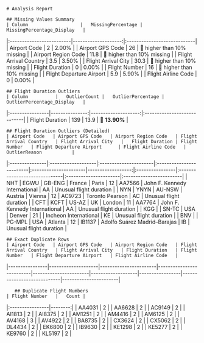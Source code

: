 
    # Analysis Report

    ## Missing Values Summary
    | Column                   |   MissingPercentage | MissingPercentage_Display   |
|:-------------------------|--------------------:|:----------------------------|
| Airport Code             |                 2   | 2.00%                       |
| Airport GPS Code         |                26   | 🚨 higher than 10% missing   |
| Airport Region Code      |                11.8 | 🚨 higher than 10% missing   |
| Flight Arrival Country   |                 3.5 | 3.50%                       |
| Flight Arrival City      |                30.3 | 🚨 higher than 10% missing   |
| Flight Duration          |                 0   | 0.00%                       |
| Flight Number            |                16   | 🚨 higher than 10% missing   |
| Flight Departure Airport |                 5.9 | 5.90%                       |
| Flight Airline Code      |                 0   | 0.00%                       |
  
    
  
    



    ## Flight Duration Outliers
    | Column          |   OutlierCount |   OutlierPercentage | OutlierPercentage_Display   |
|:----------------|---------------:|--------------------:|:----------------------------|
| Flight Duration |            139 |                13.9 | 🚨 **13.90%**                |

    

    



    ## Flight Duration Outliers (Detailed)
    | Airport Code   | Airport GPS Code   | Airport Region Code   | Flight Arrival Country   | Flight Arrival City   |   Flight Duration | Flight Number   | Flight Departure Airport      | Flight Airline Code   | OutlierReason           |
|:---------------|:-------------------|:----------------------|:-------------------------|:----------------------|------------------:|:----------------|:------------------------------|:----------------------|:------------------------|
| NHT            | EGWU               | GB-ENG                | France                   | Paris                 |                12 | AA7566          | John F. Kennedy International | AA                    | Unusual flight duration |
| NYN            | YNYN               | AU-NSW                | Austria                  | Vienna                |                12 | AC9723          | Toronto Pearson               | AC                    | Unusual flight duration |
| CFT            | KCFT               | US-AZ                 | UK                       | London                |                11 | AA7764          | John F. Kennedy International | AA                    | Unusual flight duration |
| KGG            |                    | SN-TC                 | USA                      | Denver                |                21 |                 | Incheon International         | KE                    | Unusual flight duration |
| BNV            |                    | PG-MPL                | USA                      | Atlanta               |                12 | IB1137          | Adolfo Suárez Madrid–Barajas  | IB                    | Unusual flight duration |

    

    



    ## Exact Duplicate Rows
    | Airport Code   | Airport GPS Code   | Airport Region Code   | Flight Arrival Country   | Flight Arrival City   | Flight Duration   | Flight Number   | Flight Departure Airport   | Flight Airline Code   |
|----------------|--------------------|-----------------------|--------------------------|-----------------------|-------------------|-----------------|----------------------------|-----------------------|

    





       ## Duplicate Flight Numbers
    | Flight Number   |   Count |
|:----------------|--------:|
| AA4031          |       2 |
| AA6628          |       2 |
| AC9149          |       2 |
| AI1813          |       2 |
| AI8375          |       2 |
| AM1251          |       2 |
| AM4416          |       2 |
| AM6125          |       2 |
| AV4168          |       3 |
| AV4922          |       2 |
| BA8735          |       2 |
| CX3624          |       2 |
| CX5062          |       2 |
| DL4434          |       2 |
| EK6800          |       2 |
| IB9630          |       2 |
| KE1298          |       2 |
| KE5277          |       2 |
| KE9760          |       2 |
| KL5197          |       2 |





    